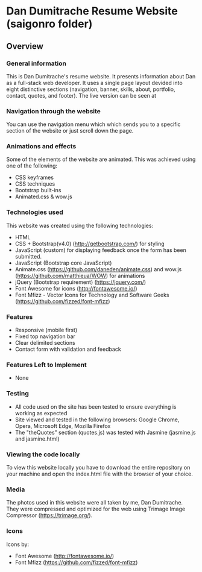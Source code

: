 # Dan Dumitrache Resume Website (saigonro folder)

## Overview

### General information
This is Dan Dumitrache's resume website. It presents information about Dan as a full-stack web developer. It uses a single page layout devided into eight distinctive sections (navigation, banner, skills, about, portfolio, contact, quotes, and footer). The live version can be seen at 

### Navigation through the website
You can use the navigation menu which which sends you to a specific section of the website or just scroll down the page.

### Animations and effects
Some of the elements of the website are animated. This was achieved using one of the following:
- CSS keyframes
- CSS techniques
- Bootstrap built-ins
- Animated.css & wow.js

### Technologies used
This website was created using the following technologies:
- HTML
- CSS + Bootstrap(v4.0) (http://getbootstrap.com/) for styling
- JavaScript (custom) for displaying feedback once the form has been submitted.
- JavaScript (Bootstrap core JavaScript)
- Animate.css (https://github.com/daneden/animate.css) and wow.js (https://github.com/matthieua/WOW) for animations
- jQuery (Bootstrap requirement) (https://jquery.com/)
- Font Awesome for icons (http://fontawesome.io/)
- Font Mfizz - Vector Icons for Technology and Software Geeks (https://github.com/fizzed/font-mfizz)

### Features
- Responsive (mobile first)
- Fixed top navigation bar
- Clear delimited sections
- Contact form with validation and feedback

### Features Left to Implement
- None

### Testing
- All code used on the site has been tested to ensure everything is working as expected
- Site viewed and tested in the following browsers: Google Chrome, Opera, Microsoft Edge, Mozilla Firefox
- The "theQuotes" section (quotes.js) was tested with Jasmine (jasmine.js and jasmine.html)

### Viewing the code locally
To view this website locally you have to download the entire repository on your machine and open the index.html file with the browser of your choice.

### Media
The photos used in this website were all taken by me, Dan Dumitrache.
They were compressed and optimized for the web using Trimage Image Compressor (https://trimage.org/).

### Icons
Icons by:
- Font Awesome (http://fontawesome.io/)
- Font Mfizz (https://github.com/fizzed/font-mfizz)